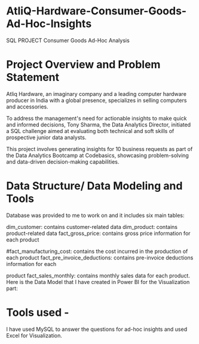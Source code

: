 # AtliQ-Hardware-Consumer-Goods-Ad-Hoc-Insights
SQL PROJECT Consumer Goods Ad-Hoc Analysis

# Project Overview and Problem Statement
Atliq Hardware, an imaginary company and a leading computer hardware producer in India with a global presence, specializes in selling computers and accessories.

To address the management's need for actionable insights to make quick and informed decisions, Tony Sharma, the Data Analytics Director, initiated a SQL challenge aimed at evaluating both technical and soft skills of prospective junior data analysts.

This project involves generating insights for 10 business requests as part of the Data Analytics Bootcamp at Codebasics, showcasing problem-solving and data-driven decision-making capabilities.

# Data Structure/ Data Modeling and Tools
Database was provided to me to work on and it includes six main tables:

dim_customer: contains customer-related data dim_product: contains product-related data fact_gross_price: contains gross price information for each product 

#fact_manufacturing_cost: contains the cost incurred in the production of each product fact_pre_invoice_deductions: contains pre-invoice deductions information for each

product fact_sales_monthly: contains monthly sales data for each product. Here is the Data Model that I have created in Power BI for the Visualization part:


# Tools used -

I have used MySQL to answer the questions for ad-hoc insights and used Excel for Visualization.

